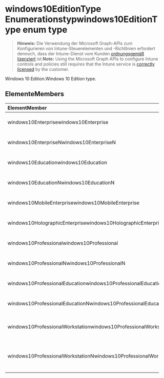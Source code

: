 # <a name="windows10editiontype-enum-type"></a><span data-ttu-id="4ddf6-101">windows10EditionType Enumerationstyp</span><span class="sxs-lookup"><span data-stu-id="4ddf6-101">windows10EditionType enum type</span></span>

> <span data-ttu-id="4ddf6-102">**Hinweis:** Die Verwendung der Microsoft Graph-APIs zum Konfigurieren von Intune-Steuerelementen und -Richtlinien erfordert dennoch, dass der Intune-Dienst vom Kunden [ordnungsgemäß lizenziert](https://go.microsoft.com/fwlink/?linkid=839381) ist.</span><span class="sxs-lookup"><span data-stu-id="4ddf6-102">**Note:** Using the Microsoft Graph APIs to configure Intune controls and policies still requires that the Intune service is [correctly licensed](https://go.microsoft.com/fwlink/?linkid=839381) by the customer.</span></span>

<span data-ttu-id="4ddf6-103">Windows 10 Edition.</span><span class="sxs-lookup"><span data-stu-id="4ddf6-103">Windows 10 Edition type.</span></span>
## <a name="members"></a><span data-ttu-id="4ddf6-104">Elemente</span><span class="sxs-lookup"><span data-stu-id="4ddf6-104">Members</span></span>
|<span data-ttu-id="4ddf6-105">Element</span><span class="sxs-lookup"><span data-stu-id="4ddf6-105">Member</span></span>|<span data-ttu-id="4ddf6-106">Wert</span><span class="sxs-lookup"><span data-stu-id="4ddf6-106">Value</span></span>|<span data-ttu-id="4ddf6-107">Beschreibung</span><span class="sxs-lookup"><span data-stu-id="4ddf6-107">Description</span></span>|
|:---|:---|:---|
|<span data-ttu-id="4ddf6-108">windows10Enterprise</span><span class="sxs-lookup"><span data-stu-id="4ddf6-108">windows10Enterprise</span></span>|<span data-ttu-id="4ddf6-109">0</span><span class="sxs-lookup"><span data-stu-id="4ddf6-109">0%</span></span>|<span data-ttu-id="4ddf6-110">Windows 10 Enterprise</span><span class="sxs-lookup"><span data-stu-id="4ddf6-110">Phase 3: Windows 10 Enterprise</span></span>|
|<span data-ttu-id="4ddf6-111">windows10EnterpriseN</span><span class="sxs-lookup"><span data-stu-id="4ddf6-111">windows10EnterpriseN</span></span>|<span data-ttu-id="4ddf6-112">1</span><span class="sxs-lookup"><span data-stu-id="4ddf6-112">$1</span></span>|<span data-ttu-id="4ddf6-113">Windows 10 EnterpriseN</span><span class="sxs-lookup"><span data-stu-id="4ddf6-113">Windows 10 EnterpriseN</span></span>|
|<span data-ttu-id="4ddf6-114">windows10Education</span><span class="sxs-lookup"><span data-stu-id="4ddf6-114">windows10Education</span></span>|<span data-ttu-id="4ddf6-115">2</span><span class="sxs-lookup"><span data-stu-id="4ddf6-115">-2</span></span>|<span data-ttu-id="4ddf6-116">Windows 10 Education</span><span class="sxs-lookup"><span data-stu-id="4ddf6-116">Windows 10 Education</span></span>|
|<span data-ttu-id="4ddf6-117">windows10EducationN</span><span class="sxs-lookup"><span data-stu-id="4ddf6-117">windows10EducationN</span></span>|<span data-ttu-id="4ddf6-118">3</span><span class="sxs-lookup"><span data-stu-id="4ddf6-118">-3</span></span>|<span data-ttu-id="4ddf6-119">Windows 10 EducationN</span><span class="sxs-lookup"><span data-stu-id="4ddf6-119">Windows 10 EducationN</span></span>|
|<span data-ttu-id="4ddf6-120">windows10MobileEnterprise</span><span class="sxs-lookup"><span data-stu-id="4ddf6-120">windows10MobileEnterprise</span></span>|<span data-ttu-id="4ddf6-121">4</span><span class="sxs-lookup"><span data-stu-id="4ddf6-121">-4</span></span>|<span data-ttu-id="4ddf6-122">Windows 10 Mobile Enterprise</span><span class="sxs-lookup"><span data-stu-id="4ddf6-122">Windows 10 Mobile</span></span>|
|<span data-ttu-id="4ddf6-123">windows10HolographicEnterprise</span><span class="sxs-lookup"><span data-stu-id="4ddf6-123">windows10HolographicEnterprise</span></span>|<span data-ttu-id="4ddf6-124">5</span><span class="sxs-lookup"><span data-stu-id="4ddf6-124">$-5</span></span>|<span data-ttu-id="4ddf6-125">Windows 10 Holographic Enterprise</span><span class="sxs-lookup"><span data-stu-id="4ddf6-125">Windows 10 Holographic Enterprise</span></span>|
|<span data-ttu-id="4ddf6-126">windows10Professional</span><span class="sxs-lookup"><span data-stu-id="4ddf6-126">windows10Professional</span></span>|<span data-ttu-id="4ddf6-127">6</span><span class="sxs-lookup"><span data-stu-id="4ddf6-127">-6</span></span>|<span data-ttu-id="4ddf6-128">Windows 10 Professional</span><span class="sxs-lookup"><span data-stu-id="4ddf6-128">Windows 10 Professional</span></span>|
|<span data-ttu-id="4ddf6-129">windows10ProfessionalN</span><span class="sxs-lookup"><span data-stu-id="4ddf6-129">windows10ProfessionalN</span></span>|<span data-ttu-id="4ddf6-130">7</span><span class="sxs-lookup"><span data-stu-id="4ddf6-130">-7</span></span>|<span data-ttu-id="4ddf6-131">Windows 10 ProfessionalN</span><span class="sxs-lookup"><span data-stu-id="4ddf6-131">Windows 10 ProfessionalN</span></span>|
|<span data-ttu-id="4ddf6-132">windows10ProfessionalEducation</span><span class="sxs-lookup"><span data-stu-id="4ddf6-132">windows10ProfessionalEducation</span></span>|<span data-ttu-id="4ddf6-133">8</span><span class="sxs-lookup"><span data-stu-id="4ddf6-133">-8</span></span>|<span data-ttu-id="4ddf6-134">Windows 10 Professional Education</span><span class="sxs-lookup"><span data-stu-id="4ddf6-134">Windows 10 Professional Education</span></span>|
|<span data-ttu-id="4ddf6-135">windows10ProfessionalEducationN</span><span class="sxs-lookup"><span data-stu-id="4ddf6-135">windows10ProfessionalEducationN</span></span>|<span data-ttu-id="4ddf6-136">9</span><span class="sxs-lookup"><span data-stu-id="4ddf6-136">-9</span></span>|<span data-ttu-id="4ddf6-137">Windows 10 Professional EducationN</span><span class="sxs-lookup"><span data-stu-id="4ddf6-137">Windows 10 Professional EducationN</span></span>|
|<span data-ttu-id="4ddf6-138">windows10ProfessionalWorkstation</span><span class="sxs-lookup"><span data-stu-id="4ddf6-138">windows10ProfessionalWorkstation</span></span>|<span data-ttu-id="4ddf6-139">10</span><span class="sxs-lookup"><span data-stu-id="4ddf6-139">1.0</span></span>|<span data-ttu-id="4ddf6-140">Windows 10 Professional for Workstations</span><span class="sxs-lookup"><span data-stu-id="4ddf6-140">Windows 10 Professional for Workstations</span></span>|
|<span data-ttu-id="4ddf6-141">windows10ProfessionalWorkstationN</span><span class="sxs-lookup"><span data-stu-id="4ddf6-141">windows10ProfessionalWorkstationN</span></span>|<span data-ttu-id="4ddf6-142">11</span><span class="sxs-lookup"><span data-stu-id="4ddf6-142">1.1</span></span>|<span data-ttu-id="4ddf6-143">Windows 10 Professional for Workstations N</span><span class="sxs-lookup"><span data-stu-id="4ddf6-143">Windows 10 Professional for Workstations N</span></span>|



